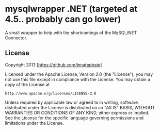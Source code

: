 mysqlwrapper .NET (targeted at 4.5.. probably can go lower)
============

A small wrapper to help with the shortcomings of the MySQL/NET Connector.

License
--------
Copyright 2013 [https://github.com/innatepirate]

Licensed under the Apache License, Version 2.0 (the "License");
you may not use this file except in compliance with the License.
You may obtain a copy of the License at

    http://www.apache.org/licenses/LICENSE-2.0

Unless required by applicable law or agreed to in writing, software
distributed under the License is distributed on an "AS IS" BASIS,
WITHOUT WARRANTIES OR CONDITIONS OF ANY KIND, either express or implied.
See the License for the specific language governing permissions and
limitations under the License.

